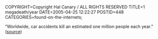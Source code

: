 COPYRIGHT=Copyright Hal Canary / ALL RIGHTS RESERVED
TITLE=1 megadeath/year
DATE=2005-04-25 12:22:27
POSTID=448
CATEGORIES=found-on-the-internets;

“Worldwide, car accidents kill an estimated one million people each year.” ([source](http://en.wikipedia.org/wiki/Car_accident))

